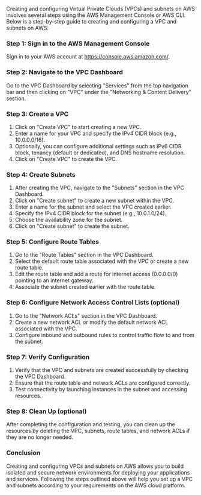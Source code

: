 Creating and configuring Virtual Private Clouds (VPCs) and subnets on AWS involves several steps using the AWS Management Console or AWS CLI. Below is a step-by-step guide to creating and configuring a VPC and subnets on AWS:

### Step 1: Sign in to the AWS Management Console

Sign in to your AWS account at https://console.aws.amazon.com/.

### Step 2: Navigate to the VPC Dashboard

Go to the VPC Dashboard by selecting "Services" from the top navigation bar and then clicking on "VPC" under the "Networking & Content Delivery" section.

### Step 3: Create a VPC

1. Click on "Create VPC" to start creating a new VPC.
2. Enter a name for your VPC and specify the IPv4 CIDR block (e.g., 10.0.0.0/16).
3. Optionally, you can configure additional settings such as IPv6 CIDR block, tenancy (default or dedicated), and DNS hostname resolution.
4. Click on "Create VPC" to create the VPC.

### Step 4: Create Subnets

1. After creating the VPC, navigate to the "Subnets" section in the VPC Dashboard.
2. Click on "Create subnet" to create a new subnet within the VPC.
3. Enter a name for the subnet and select the VPC created earlier.
4. Specify the IPv4 CIDR block for the subnet (e.g., 10.0.1.0/24).
5. Choose the availability zone for the subnet.
6. Click on "Create subnet" to create the subnet.

### Step 5: Configure Route Tables

1. Go to the "Route Tables" section in the VPC Dashboard.
2. Select the default route table associated with the VPC or create a new route table.
3. Edit the route table and add a route for internet access (0.0.0.0/0) pointing to an internet gateway.
4. Associate the subnet created earlier with the route table.

### Step 6: Configure Network Access Control Lists (optional)

1. Go to the "Network ACLs" section in the VPC Dashboard.
2. Create a new network ACL or modify the default network ACL associated with the VPC.
3. Configure inbound and outbound rules to control traffic flow to and from the subnet.

### Step 7: Verify Configuration

1. Verify that the VPC and subnets are created successfully by checking the VPC Dashboard.
2. Ensure that the route table and network ACLs are configured correctly.
3. Test connectivity by launching instances in the subnet and accessing resources.

### Step 8: Clean Up (optional)

After completing the configuration and testing, you can clean up the resources by deleting the VPC, subnets, route tables, and network ACLs if they are no longer needed.

### Conclusion

Creating and configuring VPCs and subnets on AWS allows you to build isolated and secure network environments for deploying your applications and services. Following the steps outlined above will help you set up a VPC and subnets according to your requirements on the AWS cloud platform.
